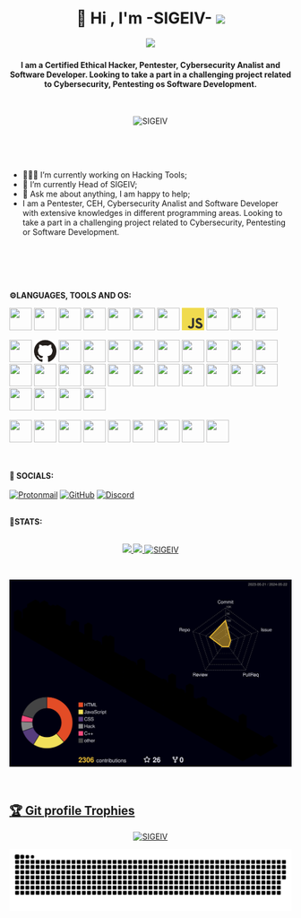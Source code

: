 <h1 align="center"> 👋 Hi , I'm -SIGEIV- <img src="https://media.giphy.com/media/hvRJCLFzcasrR4ia7z/giphy.gif" width="35"></h1>
<p align="center">
  <a href="https://github.com/SIGEIV/readme-typing-svg"><img src="https://readme-typing-svg.herokuapp.com?color=%23F70000&lines=Pentester+and+CyberSecurity+Analist+SoftwareDeveloper"></a>
</p>

<h4 align="center">I am a Certified Ethical Hacker, Pentester, Cybersecurity Analist and Software Developer. Looking to take a part in a challenging project related to Cybersecurity, Pentesting os Software Development.</h4>
<br>
<p align="center"> <img src="https://komarev.com/ghpvc/?username=SIGEIV&label=Profile%20views&color=F70000&style=iron" alt="SIGEIV" /> </p>





<br><br><br>

- 👨🏽‍💻 I’m currently working on  Hacking Tools;
- 🌱 I’m currently Head of SIGEIV; 
- 💬 Ask me about anything, I am happy to help;
- I am a Pentester, CEH, Cybersecurity Analist and Software Developer with extensive knowledges in different programming areas. Looking to take a part in a challenging project
related to Cybersecurity, Pentesting or Software Development.<br><br><br>
<br>




<br/><a target="_blank"></a>
**⚙LANGUAGES, TOOLS AND OS:**  


<code><img height="40" width="40" src="https://cdn-icons-png.flaticon.com/512/919/919852.png"></code>
<code><img height="40" width="40" src="https://cdn-icons-png.flaticon.com/512/919/919856.png"></code>
<code><img height="40" width="40" src="https://brandeps.com/logo-download/C/C-Sharp-logo-vector-01.svg"></code>
<code><img height="40" width="40" src="https://cdn-icons-png.flaticon.com/512/919/919841.png"></code>
<code><img height="40" width="40" src="https://cdn-icons-png.flaticon.com/512/1051/1051277.png"></code>
<code><img height="40" width="40" src="https://cdn-icons-png.flaticon.com/512/5968/5968672.png"></code>
<code><img height="40" width="40" src="https://cdn.iconscout.com/icon/free/png-256/css-131-722685.png"></code>
<code><img height="40" width="40" src="https://raw.githubusercontent.com/github/explore/80688e429a7d4ef2fca1e82350fe8e3517d3494d/topics/javascript/javascript.png"></code>
<code><img height="40" width="40" src="https://cdn-icons-png.flaticon.com/512/1199/1199128.png"></code>
<code><img height="40" width="40" src="https://cdn-icons-png.flaticon.com/512/732/732218.png"></code>
<code><img height="40" width="40" src="https://cdn.worldvectorlogo.com/logos/nodejs-icon.svg"></code>

<code><img height="40" width="40" src="https://upload.wikimedia.org/wikipedia/commons/thumb/3/3f/Git_icon.svg/1024px-Git_icon.svg.png"></code>
<code><img height="40" width="40" src="https://raw.githubusercontent.com/github/explore/80688e429a7d4ef2fca1e82350fe8e3517d3494d/topics/github-api/github-api.png"></code>
<code><img height="40" width="40" src="https://drasite.com/content/img/icons/visual-studio-code.svg"></code>
<code><img height="40" width="40" src="https://drasite.com/content/blog/posts/media/kali-2020.3/icons/hydra.svg"></code>
<code><img height="40" width="40" src="https://drasite.com/content/blog/posts/media/kali-2020.2/icons/sqlsus.svg"></code>
<code><img height="40" width="40" src="https://drasite.com/content/blog/posts/media/kali-2020.2/icons/powersploit.svg"></code>
<code><img height="40" width="40" src="https://drasite.com/content/blog/posts/media/kali-2020.3/icons/burp.svg"></code>
<code><img height="40" width="40" src="https://www.nosolohacking.info/wp-content/uploads/2020/09/nmap-logo-256x256-1.png"></code>
<code><img height="40" width="40" src="https://www.kali.org/tools/metasploit-framework/images/metasploit-framework-logo.svg"></code>
<code><img height="40" width="40" src="https://www.kali.org/tools/maltego/images/maltego-logo.svg"></code>
<code><img height="40" width="40" src="https://www.kali.org/tools/medusa/images/medusa-logo.svg"></code>
<code><img height="40" width="40" src="https://www.kali.org/tools/aircrack-ng/images/aircrack-ng-logo.svg"></code>
<code><img height="40" width="40" src="https://www.kali.org/tools/exploitdb/images/exploitdb-logo.svg"></code>
<code><img height="40" width="40" src="https://www.kali.org/tools/airgeddon/images/airgeddon-logo.svg"></code>
<code><img height="40" width="40" src="https://www.kali.org/tools/jboss-autopwn/images/jboss-autopwn-logo.svg"></code>
<code><img height="40" width="40" src="https://www.kali.org/tools/ncrack/images/ncrack-logo.svg"></code>
<code><img height="40" width="40" src="https://www.kali.org/tools/autopsy/images/autopsy-logo.svg"></code>
<code><img height="40" width="40" src="https://www.kali.org/tools/beef-xss/images/beef-xss-logo.svg"></code>
<code><img height="40" width="40" src="https://www.kali.org/tools/johnny/images/johnny-logo.svg"></code>
<code><img height="40" width="40" src="https://www.kali.org/tools/nikto/images/nikto-logo.svg"></code>
<code><img height="40" width="40" src="https://www.kali.org/tools/hashcat/images/hashcat-logo.svg"></code>
<code><img height="40" width="40" src="https://www.kali.org/tools/weevely/images/weevely-logo.svg"></code>
<code><img height="40" width="40" src="https://www.kali.org/tools/wireshark/images/wireshark-logo.svg"></code>
<code><img height="40" width="40" src="https://www.kali.org/tools/sqlmap/images/sqlmap-logo.svg"></code>
<code><img height="40" width="40" src="https://www.kali.org/tools/wpscan/images/wpscan-logo.svg"></code>
<code><img height="40" width="40" src="https://www.kali.org/tools/zaproxy/images/zaproxy-logo.svg"></code>


<code><img height="40" width="40" src="https://drasite.com/content/blog/posts/media/kali-2020.2/icons/kali-www.svg"></code>
<code><img height="40" width="40" src="https://img.icons8.com/color/452/linux--v1.png"></code>
<code><img height="40" width="40" src="https://img.icons8.com/color/452/debian.png"></code>
<code><img height="40" width="40" src="https://img.icons8.com/material/344/arch-linux.png"></code>
<code><img height="40" width="40" src="https://img.icons8.com/color/344/red-hat.png"></code>
<code><img height="40" width="40" src="https://img.icons8.com/color/344/centos.png"></code>
<code><img height="40" width="40" src="https://img.icons8.com/color/344/raspberry-pi.png"></code>
<code><img height="40" width="40" src="https://img.icons8.com/color/344/ubuntu--v1.png"></code>
<code><img height="40" width="40" src="https://img.icons8.com/fluency/344/windows-10.png"></code>
<br/><br/>

<br/><a target="_blank"></a>
**📨 SOCIALS:**
<br/><br/>
<a href="SIGEIV@protonmail.com"><img src="https://img.shields.io/badge/ProtonMail-8B89CC?style=for-the-badge&logo=protonmail&logoColor=white" alt="Protonmail"/></a>
<a href="https://github.com/SIGEIV"><img src="https://img.shields.io/badge/github-%23181717.svg?style=for-the-badge&logo=github&logoColor=white" alt="GitHub"/></a>
<a href="SIGEIV"><img src="https://img.shields.io/badge/Discord-7289DA?style=for-the-badge&logo=discord&logoColor=white" alt="Discord"/></a>


<br/><a target="_blank"></a>
**🚩STATS:**
<br><br>

<p align="center" width="100%">
<a href="https://github.com/SIGEIV">
  <img  src="https://github-readme-stats.vercel.app/api?username=SIGEIV&show_icons=true&theme=midnight-purple&include_all_commits=true&count_private=true"/>
  <img  height="180em" src="https://github-readme-stats-eight-theta.vercel.app/api/top-langs/?username=akshitagupta15june&layout=compact&langs_count=8&theme=midnight-purple"/>
  <img  src="https://github-readme-streak-stats.herokuapp.com/?user=SIGEIV&theme=midnight-purple" alt="SIGEIV" /
</a>
</p>
<br>
<p align="center">
  <img src="https://github.com/SIGEIV/SIGEIV/blob/main/profile-3d-contrib/profile-night-rainbow.svg" alt="GUWOP"></center>
</p>
<br>


## :trophy: Git profile Trophies

<p align="center"> <a href="https://github.com/SIGEIV"><img src="https://github-profile-trophy.vercel.app/?username=SIGEIV&layout=compact&theme=algolia" alt="SIGEIV"/> </p>


<p align="center">
  <img src="https://github.com/SIGEIV/SIGEIV/blob/main/github-contribution-grid-snake.svg" alt="snake"></center>
</p>
<br>


